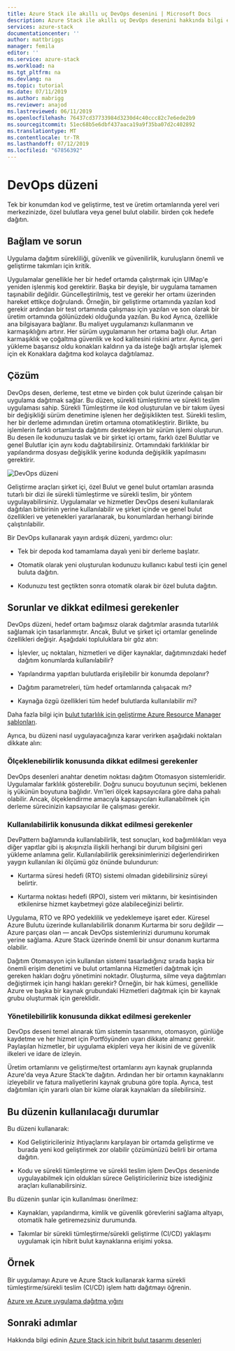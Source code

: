 ```yaml
---
title: Azure Stack ile akıllı uç DevOps desenini | Microsoft Docs
description: Azure Stack ile akıllı uç DevOps desenini hakkında bilgi edinin
services: azure-stack
documentationcenter: ''
author: mattbriggs
manager: femila
editor: ''
ms.service: azure-stack
ms.workload: na
ms.tgt_pltfrm: na
ms.devlang: na
ms.topic: tutorial
ms.date: 07/11/2019
ms.author: mabrigg
ms.reviewer: anajod
ms.lastreviewed: 06/11/2019
ms.openlocfilehash: 76437cd37733984d3230d4c40ccc82c7e6ede2b9
ms.sourcegitcommit: 51ec68b5e6dbf437aaca19a9f35ba07d2c402892
ms.translationtype: MT
ms.contentlocale: tr-TR
ms.lasthandoff: 07/12/2019
ms.locfileid: "67856392"
---
```

# <a name="devops-pattern"></a>DevOps düzeni

Tek bir konumdan kod ve geliştirme, test ve üretim ortamlarında yerel veri merkezinizde, özel bulutlara veya genel bulut olabilir. birden çok hedefe dağıtın.

## <a name="context-and-problem"></a>Bağlam ve sorun

Uygulama dağıtım sürekliliği, güvenlik ve güvenilirlik, kuruluşların önemli ve geliştirme takımları için kritik.

Uygulamalar genellikle her bir hedef ortamda çalıştırmak için UIMap'e yeniden işlenmiş kod gerektirir. Başka bir deyişle, bir uygulama tamamen taşınabilir değildir. Güncelleştirilmiş, test ve gerekir her ortamı üzerinden hareket ettikçe doğrulandı. Örneğin, bir geliştirme ortamında yazılan kod gerekir ardından bir test ortamında çalışması için yazılan ve son olarak bir üretim ortamında gölünüzdeki olduğunda yazılan. Bu kod Ayrıca, özellikle ana bilgisayara bağlanır. Bu maliyet uygulamanızı kullanmanın ve karmaşıklığını artırır. Her sürüm uygulamanın her ortama bağlı olur. Artan karmaşıklık ve çoğaltma güvenlik ve kod kalitesini riskini artırır. Ayrıca, geri yükleme başarısız oldu konakları kaldırın ya da isteğe bağlı artışlar işlemek için ek Konaklara dağıtma kod kolayca dağıtılamaz.

## <a name="solution"></a>Çözüm

DevOps desen, derleme, test etme ve birden çok bulut üzerinde çalışan bir uygulama dağıtmak sağlar. Bu düzen, sürekli tümleştirme ve sürekli teslim uygulaması sahip. Sürekli Tümleştirme ile kod oluşturulan ve bir takım üyesi bir değişikliği sürüm denetimine işlenen her değişiklikten test. Sürekli teslim, her bir derleme adımından üretim ortamına otomatikleştirir. Birlikte, bu işlemlerin farklı ortamlarda dağıtımı destekleyen bir sürüm işlemi oluşturun. Bu desen ile kodunuzu taslak ve bir şirket içi ortamı, farklı özel Bulutlar ve genel Bulutlar için aynı kodu dağıtabilirsiniz. Ortamındaki farklılıklar bir yapılandırma dosyası değişiklik yerine kodunda değişiklik yapılmasını gerektirir.

![DevOps düzeni](media/azure-stack-edge-pattern-hybrid-ci-cd/hybrid-ci-cd.png)

Geliştirme araçları şirket içi, özel Bulut ve genel bulut ortamları arasında tutarlı bir dizi ile sürekli tümleştirme ve sürekli teslim, bir yöntem uygulayabilirsiniz. Uygulamalar ve hizmetler DevOps deseni kullanılarak dağıtılan birbirinin yerine kullanılabilir ve şirket içinde ve genel bulut özellikleri ve yetenekleri yararlanarak, bu konumlardan herhangi birinde çalıştırılabilir.

Bir DevOps kullanarak yayın ardışık düzeni, yardımcı olur:

-   Tek bir depoda kod tamamlama dayalı yeni bir derleme başlatır.

-   Otomatik olarak yeni oluşturulan kodunuzu kullanıcı kabul testi için genel buluta dağıtın.

-   Kodunuzu test geçtikten sonra otomatik olarak bir özel buluta dağıtın.

## <a name="issues-and-considerations"></a>Sorunlar ve dikkat edilmesi gerekenler

DevOps düzeni, hedef ortam bağımsız olarak dağıtımlar arasında tutarlılık sağlamak için tasarlanmıştır. Ancak, Bulut ve şirket içi ortamlar genelinde özellikleri değişir. Aşağıdaki topluluklara bir göz atın:

-   İşlevler, uç noktaları, hizmetleri ve diğer kaynaklar, dağıtımınızdaki hedef dağıtım konumlarda kullanılabilir?

-   Yapılandırma yapıtları bulutlarda erişilebilir bir konumda depolanır?

-   Dağıtım parametreleri, tüm hedef ortamlarında çalışacak mı?

-   Kaynağa özgü özellikleri tüm hedef bulutlarda kullanılabilir mi?

Daha fazla bilgi için [bulut tutarlılık için geliştirme Azure Resource Manager şablonları](https://docs.microsoft.com/azure/azure-resource-manager/templates-cloud-consistency).

Ayrıca, bu düzeni nasıl uygulayacağınıza karar verirken aşağıdaki noktaları dikkate alın:

### <a name="scalability-considerations"></a>Ölçeklenebilirlik konusunda dikkat edilmesi gerekenler

DevOps desenleri anahtar denetim noktası dağıtım Otomasyon sistemleridir. Uygulamalar farklılık gösterebilir. Doğru sunucu boyutunun seçimi, beklenen iş yükünün boyutuna bağlıdır. Vm'leri ölçek kapsayıcılara göre daha pahalı olabilir. Ancak, ölçeklendirme amacıyla kapsayıcıları kullanabilmek için derleme sürecinizin kapsayıcılar ile çalışması gerekir.

### <a name="availability-considerations"></a>Kullanılabilirlik konusunda dikkat edilmesi gerekenler

DevPattern bağlamında kullanılabilirlik, test sonuçları, kod bağımlılıkları veya diğer yapıtlar gibi iş akışınızla ilişkili herhangi bir durum bilgisini geri yükleme anlamına gelir. Kullanılabilirlik gereksinimlerinizi değerlendirirken yaygın kullanılan iki ölçümü göz önünde bulundurun:

-   Kurtarma süresi hedefi (RTO) sistemi olmadan gidebilirsiniz süreyi belirtir.

-   Kurtarma noktası hedefi (RPO), sistem veri miktarını, bir kesintisinden etkilenirse hizmet kaybetmeyi göze alabileceğinizi belirtir.

Uygulama, RTO ve RPO yedeklilik ve yedeklemeye işaret eder. Küresel Azure Bulutu üzerinde kullanılabilirlik donanım Kurtarma bir soru değildir — Azure parçası olan — ancak DevOps sistemlerinizi durumunu korumak yerine sağlama. Azure Stack üzerinde önemli bir unsur donanım kurtarma olabilir.

Dağıtım Otomasyon için kullanılan sistemi tasarladığınız sırada başka bir önemli erişim denetimi ve bulut ortamlarına Hizmetleri dağıtmak için gereken hakları doğru yönetimini noktadır. Oluşturma, silme veya dağıtımları değiştirmek için hangi hakları gerekir? Örneğin, bir hak kümesi, genellikle Azure ve başka bir kaynak grubundaki Hizmetleri dağıtmak için bir kaynak grubu oluşturmak için gereklidir.

### <a name="manageability-considerations"></a>Yönetilebilirlik konusunda dikkat edilmesi gerekenler

DevOps deseni temel alınarak tüm sistemin tasarımını, otomasyon, günlüğe kaydetme ve her hizmet için Portföyünden uyarı dikkate almanız gerekir. Paylaşılan hizmetler, bir uygulama ekipleri veya her ikisini de ve güvenlik ilkeleri ve idare de izleyin.

Üretim ortamlarını ve geliştirme/test ortamlarını ayrı kaynak gruplarında Azure'da veya Azure Stack'te dağıtın. Ardından her bir ortamın kaynaklarını izleyebilir ve fatura maliyetlerini kaynak grubuna göre topla. Ayrıca, test dağıtımları için yararlı olan bir küme olarak kaynakları da silebilirsiniz.

## <a name="when-to-use-this-pattern"></a>Bu düzenin kullanılacağı durumlar

Bu düzeni kullanarak:

-   Kod Geliştiricileriniz ihtiyaçlarını karşılayan bir ortamda geliştirme ve burada yeni kod geliştirmek zor olabilir çözümünüzü belirli bir ortama dağıtın.

-   Kodu ve sürekli tümleştirme ve sürekli teslim işlem DevOps deseninde uygulayabilmek için oldukları sürece Geliştiricileriniz bize istediğiniz araçları kullanabilirsiniz.

Bu düzenin şunlar için kullanılması önerilmez:

-   Kaynakları, yapılandırma, kimlik ve güvenlik görevlerini sağlama altyapı, otomatik hale getiremezsiniz durumunda.

-   Takımlar bir sürekli tümleştirme/sürekli geliştirme (CI/CD) yaklaşımı uygulamak için hibrit bulut kaynaklarına erişimi yoksa.

## <a name="example"></a>Örnek

Bir uygulamayı Azure ve Azure Stack kullanarak karma sürekli tümleştirme/sürekli teslim (CI/CD) işlem hattı dağıtmayı öğrenin.

[Azure ve Azure uygulama dağıtma yığını](https://docs.microsoft.com/azure/azure-stack/user/azure-stack-solution-pipeline)

## <a name="next-steps"></a>Sonraki adımlar

Hakkında bilgi edinin [Azure Stack için hibrit bulut tasarımı desenleri](azure-stack-edge-pattern-overview.md)

